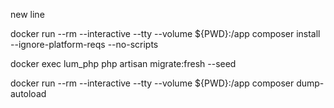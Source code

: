 new line

docker run --rm --interactive --tty --volume ${PWD}:/app composer install --ignore-platform-reqs --no-scripts

docker exec lum_php php artisan migrate:fresh --seed

docker run --rm --interactive --tty --volume ${PWD}:/app composer dump-autoload

